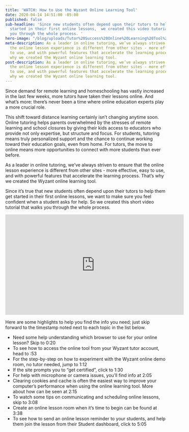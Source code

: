 ```yaml
---
title: 'WATCH: How to Use the Wyzant Online Learning Tool'
date: 2020-04-14 14:51:00 -05:00
published: false
sub-headline: 'Since new students often depend upon their tutors to help them get
  started in their first online lessons,  we created this video tutorial that walks
  you through the whole process. '
hero-image: "/blog/uploads/Tutor%20Success%20Online%20Learning%20Tool%20Tutorial.png"
meta-description: As a leader in online tutoring, we’ve always striven to ensure that
  the online lesson experience is different from other sites - more effective, easy
  to use, and with powerful features that accelerate the learning process. That’s
  why we created the Wyzant online learning tool.
post-description: As a leader in online tutoring, we’ve always striven to ensure that
  the online lesson experience is different from other sites - more effective, easy
  to use, and with powerful features that accelerate the learning process. That’s
  why we created the Wyzant online learning tool.
---
```


Since demand for remote learning and homeschooling has vastly increased in the last few weeks, more tutors have taken their lessons online. And what’s more: there’s never been a time where online education experts play a more crucial role. 

This shift toward distance learning certainly isn’t changing anytime soon. Online tutoring helps parents overwhelmed by the stresses of remote learning and school closures by giving their kids access to educators who provide not only expertise, but structure and focus. For students, tutoring means truly personalized support and the chance to continue working toward their education goals, even from home. For tutors, the move to online means more opportunities to connect with more students than ever before.

As a leader in online tutoring, we’ve always striven to ensure that the online lesson experience is different from other sites - more effective, easy to use, and with powerful features that accelerate the learning process. That’s why we created the Wyzant online learning tool. 

Since it’s true that new students often depend upon their tutors to help them get started in their first online lessons, we want to make sure you feel confident when a student asks for help. So we created this short video tutorial that walks you through the whole process. 

<iframe width="560" height="315" src="https://www.youtube.com/embed/Facdc1JvYWA" frameborder="0" allow="accelerometer; autoplay; encrypted-media; gyroscope; picture-in-picture" allowfullscreen></iframe>

Here are some highlights to help you find the info you need; just skip forward to the timestamp noted next to each topic in the list below.

* Need some help understanding which browser to use for your online lesson? Skip to 0:20
* To see how to access the online tool from your Wyzant tutor account, head to :53
* For the step-by-step on how to experiment with the Wyzant online demo room, no tutor needed, jump to 1:12
* If the site prompts you to “get certified”, click to 1:30
* For help with microphone or camera issues, you’ll find info at 2:05
* Clearing cookies and cache is often the easiest way to improve your computer’s performance when using the online learning tool. More about how can be seen at 2:15
* To watch some tips on communicating and scheduling online lessons, skip to 3:08
* Create an online lesson room when it’s time to begin can be found at 3:38
* To see how to send an online lesson reminder to your students, and help them join the lesson from their Student dashboard, click to 5:05
